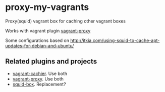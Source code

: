 proxy-my-vagrants
=================

Proxy(squid) vagrant box for caching other vagrant boxes

Works with vagrant plugin [vagrant-proxy](https://github.com/clintoncwolfe/vagrant-proxy)

Some configurations based on http://itkia.com/using-squid-to-cache-apt-updates-for-debian-and-ubuntu/


## Related plugins and projects

* [vagrant-cachier](https://github.com/fgrehm/vagrant-cachier). Use both
* [vagrant-proxy](https://github.com/clintoncwolfe/vagrant-proxy). Use both
* [squid-box](https://github.com/sinegar/squid-box). Replacement?
